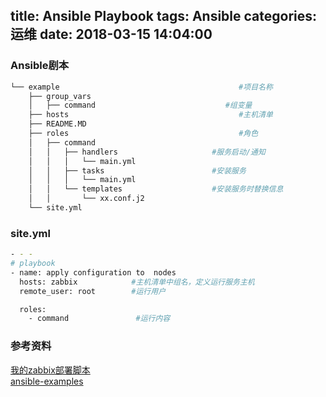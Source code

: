 title: Ansible Playbook
tags: Ansible
categories: 运维
date: 2018-03-15 14:04:00
---
### Ansible剧本
```bash
└── example                                        #项目名称
    ├── group_vars
    │   ├── command                             #组变量                             
    ├── hosts                                      #主机清单
    ├── README.MD
    ├── roles                                      #角色
    │   ├── command                             
    │   │   ├── handlers                     #服务启动/通知
    │   │   │   └── main.yml
    │   │   ├── tasks                        #安装服务
    │   │   │   └── main.yml
    │   │   └── templates                    #安装服务时替换信息
    │   │       └── xx.conf.j2
    └── site.yml
```
<!-- more -->
### site.yml
```bash
- - -
# playbook
- name: apply configuration to  nodes
  hosts: zabbix            #主机清单中组名，定义运行服务主机
  remote_user: root        #运行用户

  roles:
    - command               #运行内容
```

### 参考资料
[我的zabbix部署脚本](https://github.com/Lianyi-xz/ansible-examples/tree/master/zabbix)  
[ansible-examples](https://github.com/ansible/ansible-examples)  
